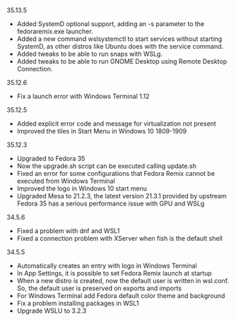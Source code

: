 35.13.5
* Added SystemD optional support, adding an -s parameter to the fedoraremix.exe launcher.
* Added a new command wslsystemctl to start services without starting SystemD, as other distros like Ubuntu does with the service command.
* Added tweaks to be able to run snaps with WSLg.
* Added tweaks to be able to run GNOME Desktop using Remote Desktop Connection.

35.12.6
* Fix a launch error with Windows Terminal 1.12

35.12.5
* Added explicit error code and message for virtualization not present
* Improved the tiles in Start Menu in Windows 10 1809-1909

35.12.3
* Upgraded to Fedora 35
* Now the upgrade.sh script can be executed calling update.sh
* Fixed an error for some configurations that Fedora Remix cannot be executed from Windows Terminal
* Improved the logo in Windows 10 start menu
* Upgraded Mesa to 21.2.3, the latest version 21.3.1 provided by upstream Fedora 35 has a serious performance issue with GPU and WSLg

34.5.6
* Fixed a problem with dnf and WSL1
* Fixed a connection problem with XServer when fish is the default shell

34.5.5
* Automatically creates an entry with logo in Windows Terminal
* In App Settings, it is possible to set Fedora Remix launch at startup
* When a new distro is created, now the default user is written in wsl.conf. So, the default user is preserved on exports and imports
* For Windows Terminal add Fedora default color theme and background
* Fix a problem installing packages in WSL1
* Upgrade WSLU to 3.2.3
